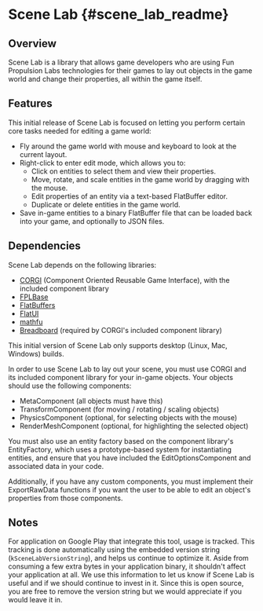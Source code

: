 Scene Lab   {#scene_lab_readme}
=========

## Overview

Scene Lab is a library that allows game developers who are using Fun Propulsion
Labs technologies for their games to lay out objects in the game world and
change their properties, all within the game itself.

## Features

This initial release of Scene Lab is focused on letting you perform certain core
tasks needed for editing a game world:

  * Fly around the game world with mouse and keyboard to look at the current
    layout.
  * Right-click to enter edit mode, which allows you to:
    * Click on entities to select them and view their properties.
    * Move, rotate, and scale entities in the game world by dragging with the
      mouse.
    * Edit properties of an entity via a text-based FlatBuffer editor.
    * Duplicate or delete entities in the game world.
  * Save in-game entities to a binary FlatBuffer file that can be loaded back into
    your game, and optionally to JSON files.

## Dependencies

Scene Lab depends on the following libraries:

  * [CORGI][] (Component Oriented Reusable Game Interface), with the included
    component library
  * [FPLBase][]
  * [FlatBuffers][]
  * [FlatUI][]
  * [mathfu][]
  * [Breadboard][] (required by CORGI's included component library)

This initial version of Scene Lab only supports desktop (Linux, Mac, Windows)
builds.

In order to use Scene Lab to lay out your scene, you must use CORGI and
its included component library for your in-game objects. Your objects should use
the following components:

  * MetaComponent (all objects must have this)
  * TransformComponent (for moving / rotating / scaling objects)
  * PhysicsComponent (optional, for selecting objects with the mouse)
  * RenderMeshComponent (optional, for highlighting the selected object)

You must also use an entity factory based on the component library's
EntityFactory, which uses a prototype-based system for instantiating entities,
and ensure that you have included the EditOptionsComponent and associated
data in your code.

Additionally, if you have any custom components, you must implement their
ExportRawData functions if you want the user to be able to edit an object's
properties from those components.

## Notes

For application on Google Play that integrate this tool, usage is tracked.  This
tracking is done automatically using the embedded version string
(`kSceneLabVersionString`), and helps us continue to optimize it.  Aside from
consuming a few extra bytes in your application binary, it shouldn't affect your
application at all.  We use this information to let us know if Scene Lab is
useful and if we should continue to invest in it. Since this is open source, you
are free to remove the version string but we would appreciate if you would leave
it in.

  [CORGI]: http://google.github.io/corgi/
  [FPLBase]: http://google.github.io/fplbase/
  [FlatBuffers]: http://google.github.io/flatbuffers/
  [FlatUI]: http://google.github.io/flatui/
  [mathfu]: http://google.github.io/mathfu/
  [Breadboard]: http://google.github.io/breadboard/
